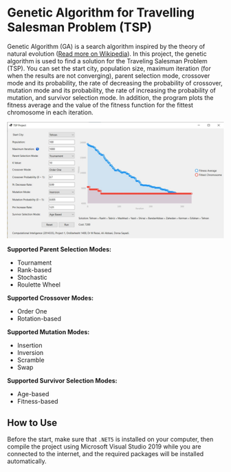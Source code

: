 # Genetic Algorithm for Travelling Salesman Problem (TSP)
Genetic Algorithm (GA) is a search algorithm inspired by the theory of natural evolution 
([Read more on Wikipedia](https://en.wikipedia.org/wiki/Genetic_algorithm)).  In this project, the genetic algorithm is used to find a solution for the Traveling Salesman Problem (TSP).
You can set the start city, population size, maximum iteration (for when the results are not converging), parent selection mode, crossover mode and its probability, the rate of decreasing the probability of crossover, mutation mode and its probability, the rate of increasing the probability of mutation, and survivor selection mode. In addition, the program plots the fitness average and the value of the fitness function for the fittest chromosome in each iteration.

![UI](ui.jpg)

**Supported Parent Selection Modes:**
 * Tournament
 * Rank-based
 * Stochastic
 * Roulette Wheel
 
**Supported Crossover Modes:**
 * Order One
 * Rotation-based

**Supported Mutation Modes:**
 * Insertion
 * Inversion
 * Scramble
 * Swap

**Supported Survivor Selection Modes:**
 * Age-based
 * Fitness-based
 
## How to Use
Before the start, make sure that `.NET5` is installed on your computer, then compile the project using Microsoft Visual Studio 2019 while you are connected to the internet, and the required packages will be installed automatically.

